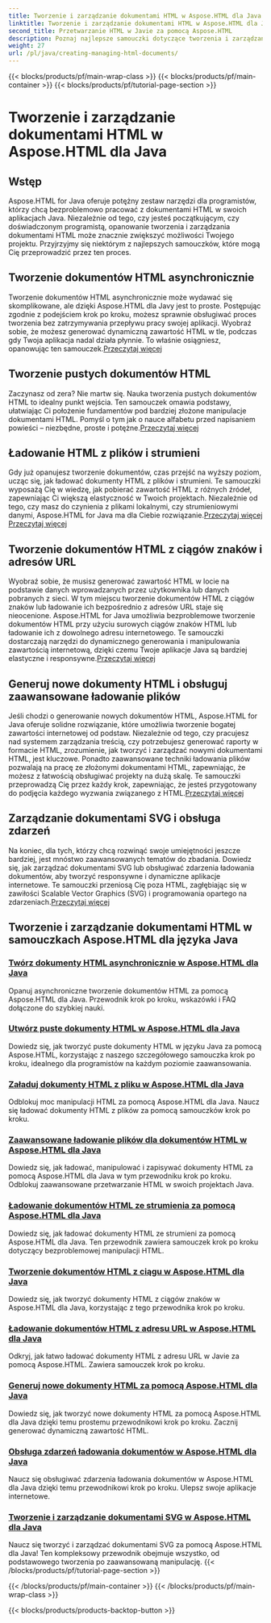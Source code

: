 ```yaml
---
title: Tworzenie i zarządzanie dokumentami HTML w Aspose.HTML dla Java
linktitle: Tworzenie i zarządzanie dokumentami HTML w Aspose.HTML dla Java
second_title: Przetwarzanie HTML w Javie za pomocą Aspose.HTML
description: Poznaj najlepsze samouczki dotyczące tworzenia i zarządzania dokumentami HTML przy użyciu Aspose.HTML dla Java. Idealne dla programistów Java poszukujących szczegółowych przewodników krok po kroku.
weight: 27
url: /pl/java/creating-managing-html-documents/
---
```


{{< blocks/products/pf/main-wrap-class >}}
{{< blocks/products/pf/main-container >}}
{{< blocks/products/pf/tutorial-page-section >}}

# Tworzenie i zarządzanie dokumentami HTML w Aspose.HTML dla Java

## Wstęp

Aspose.HTML for Java oferuje potężny zestaw narzędzi dla programistów, którzy chcą bezproblemowo pracować z dokumentami HTML w swoich aplikacjach Java. Niezależnie od tego, czy jesteś początkującym, czy doświadczonym programistą, opanowanie tworzenia i zarządzania dokumentami HTML może znacznie zwiększyć możliwości Twojego projektu. Przyjrzyjmy się niektórym z najlepszych samouczków, które mogą Cię przeprowadzić przez ten proces.

## Tworzenie dokumentów HTML asynchronicznie

 Tworzenie dokumentów HTML asynchronicznie może wydawać się skomplikowane, ale dzięki Aspose.HTML dla Javy jest to proste. Postępując zgodnie z podejściem krok po kroku, możesz sprawnie obsługiwać proces tworzenia bez zatrzymywania przepływu pracy swojej aplikacji. Wyobraź sobie, że możesz generować dynamiczną zawartość HTML w tle, podczas gdy Twoja aplikacja nadal działa płynnie. To właśnie osiągniesz, opanowując ten samouczek.[Przeczytaj więcej](./create-html-documents-async/)

## Tworzenie pustych dokumentów HTML

Zaczynasz od zera? Nie martw się. Nauka tworzenia pustych dokumentów HTML to idealny punkt wejścia. Ten samouczek omawia podstawy, ułatwiając Ci położenie fundamentów pod bardziej złożone manipulacje dokumentami HTML. Pomyśl o tym jak o nauce alfabetu przed napisaniem powieści – niezbędne, proste i potężne.[Przeczytaj więcej](./create-empty-html-documents/)

## Ładowanie HTML z plików i strumieni

 Gdy już opanujesz tworzenie dokumentów, czas przejść na wyższy poziom, ucząc się, jak ładować dokumenty HTML z plików i strumieni. Te samouczki wyposażą Cię w wiedzę, jak pobierać zawartość HTML z różnych źródeł, zapewniając Ci większą elastyczność w Twoich projektach. Niezależnie od tego, czy masz do czynienia z plikami lokalnymi, czy strumieniowymi danymi, Aspose.HTML for Java ma dla Ciebie rozwiązanie.[Przeczytaj więcej](./load-html-documents-from-file/) [Przeczytaj więcej](./load-html-documents-from-stream/)

## Tworzenie dokumentów HTML z ciągów znaków i adresów URL

Wyobraź sobie, że musisz generować zawartość HTML w locie na podstawie danych wprowadzanych przez użytkownika lub danych pobranych z sieci. W tym miejscu tworzenie dokumentów HTML z ciągów znaków lub ładowanie ich bezpośrednio z adresów URL staje się nieocenione. Aspose.HTML for Java umożliwia bezproblemowe tworzenie dokumentów HTML przy użyciu surowych ciągów znaków HTML lub ładowanie ich z dowolnego adresu internetowego. Te samouczki dostarczają narzędzi do dynamicznego generowania i manipulowania zawartością internetową, dzięki czemu Twoje aplikacje Java są bardziej elastyczne i responsywne.[Przeczytaj więcej](./create-html-documents-from-string/)

## Generuj nowe dokumenty HTML i obsługuj zaawansowane ładowanie plików

Jeśli chodzi o generowanie nowych dokumentów HTML, Aspose.HTML for Java oferuje solidne rozwiązanie, które umożliwia tworzenie bogatej zawartości internetowej od podstaw. Niezależnie od tego, czy pracujesz nad systemem zarządzania treścią, czy potrzebujesz generować raporty w formacie HTML, zrozumienie, jak tworzyć i zarządzać nowymi dokumentami HTML, jest kluczowe. Ponadto zaawansowane techniki ładowania plików pozwalają na pracę ze złożonymi dokumentami HTML, zapewniając, że możesz z łatwością obsługiwać projekty na dużą skalę. Te samouczki przeprowadzą Cię przez każdy krok, zapewniając, że jesteś przygotowany do podjęcia każdego wyzwania związanego z HTML.[Przeczytaj więcej](./generate-new-html-documents/)

## Zarządzanie dokumentami SVG i obsługa zdarzeń

 Na koniec, dla tych, którzy chcą rozwinąć swoje umiejętności jeszcze bardziej, jest mnóstwo zaawansowanych tematów do zbadania. Dowiedz się, jak zarządzać dokumentami SVG lub obsługiwać zdarzenia ładowania dokumentów, aby tworzyć responsywne i dynamiczne aplikacje internetowe. Te samouczki przeniosą Cię poza HTML, zagłębiając się w zawiłości Scalable Vector Graphics (SVG) i programowania opartego na zdarzeniach.[Przeczytaj więcej](./create-manage-svg-documents/)

## Tworzenie i zarządzanie dokumentami HTML w samouczkach Aspose.HTML dla języka Java
### [Twórz dokumenty HTML asynchronicznie w Aspose.HTML dla Java](./create-html-documents-async/)
Opanuj asynchroniczne tworzenie dokumentów HTML za pomocą Aspose.HTML dla Java. Przewodnik krok po kroku, wskazówki i FAQ dołączone do szybkiej nauki.
### [Utwórz puste dokumenty HTML w Aspose.HTML dla Java](./create-empty-html-documents/)
Dowiedz się, jak tworzyć puste dokumenty HTML w języku Java za pomocą Aspose.HTML, korzystając z naszego szczegółowego samouczka krok po kroku, idealnego dla programistów na każdym poziomie zaawansowania.
### [Załaduj dokumenty HTML z pliku w Aspose.HTML dla Java](./load-html-documents-from-file/)
Odblokuj moc manipulacji HTML za pomocą Aspose.HTML dla Java. Naucz się ładować dokumenty HTML z plików za pomocą samouczków krok po kroku.
### [Zaawansowane ładowanie plików dla dokumentów HTML w Aspose.HTML dla Java](./advanced-file-loading-html-documents/)
Dowiedz się, jak ładować, manipulować i zapisywać dokumenty HTML za pomocą Aspose.HTML dla Java w tym przewodniku krok po kroku. Odblokuj zaawansowane przetwarzanie HTML w swoich projektach Java.
### [Ładowanie dokumentów HTML ze strumienia za pomocą Aspose.HTML dla Java](./load-html-documents-from-stream/)
Dowiedz się, jak ładować dokumenty HTML ze strumieni za pomocą Aspose.HTML dla Java. Ten przewodnik zawiera samouczek krok po kroku dotyczący bezproblemowej manipulacji HTML.
### [Tworzenie dokumentów HTML z ciągu w Aspose.HTML dla Java](./create-html-documents-from-string/)
Dowiedz się, jak tworzyć dokumenty HTML z ciągów znaków w Aspose.HTML dla Java, korzystając z tego przewodnika krok po kroku.
### [Ładowanie dokumentów HTML z adresu URL w Aspose.HTML dla Java](./load-html-documents-from-url/)
Odkryj, jak łatwo ładować dokumenty HTML z adresu URL w Javie za pomocą Aspose.HTML. Zawiera samouczek krok po kroku.
### [Generuj nowe dokumenty HTML za pomocą Aspose.HTML dla Java](./generate-new-html-documents/)
Dowiedz się, jak tworzyć nowe dokumenty HTML za pomocą Aspose.HTML dla Java dzięki temu prostemu przewodnikowi krok po kroku. Zacznij generować dynamiczną zawartość HTML.
### [Obsługa zdarzeń ładowania dokumentów w Aspose.HTML dla Java](./handle-document-load-events/)
Naucz się obsługiwać zdarzenia ładowania dokumentów w Aspose.HTML dla Java dzięki temu przewodnikowi krok po kroku. Ulepsz swoje aplikacje internetowe.
### [Tworzenie i zarządzanie dokumentami SVG w Aspose.HTML dla Java](./create-manage-svg-documents/)
Naucz się tworzyć i zarządzać dokumentami SVG za pomocą Aspose.HTML dla Java! Ten kompleksowy przewodnik obejmuje wszystko, od podstawowego tworzenia po zaawansowaną manipulację.
{{< /blocks/products/pf/tutorial-page-section >}}

{{< /blocks/products/pf/main-container >}}
{{< /blocks/products/pf/main-wrap-class >}}

{{< blocks/products/products-backtop-button >}}
